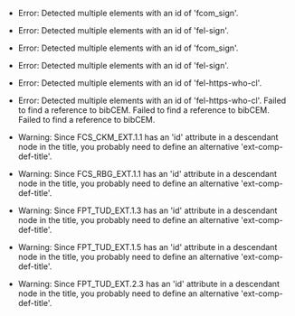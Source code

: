 * Error: Detected multiple elements with an id of 'fcom_sign'.
* Error: Detected multiple elements with an id of 'fel-sign'.
* Error: Detected multiple elements with an id of 'fcom_sign'.
* Error: Detected multiple elements with an id of 'fel-sign'.
* Error: Detected multiple elements with an id of 'fel-https-who-cl'.
* Error: Detected multiple elements with an id of 'fel-https-who-cl'.
 Failed to find a reference to bibCEM.
 Failed to find a reference to bibCEM.
 Failed to find a reference to bibCEM.
* Warning: Since FCS_CKM_EXT.1.1 has an 'id' attribute in a descendant node in the title, you probably need to define an alternative 'ext-comp-def-title'.
                       
* Warning: Since FCS_RBG_EXT.1.1 has an 'id' attribute in a descendant node in the title, you probably need to define an alternative 'ext-comp-def-title'.
                       
* Warning: Since FPT_TUD_EXT.1.3 has an 'id' attribute in a descendant node in the title, you probably need to define an alternative 'ext-comp-def-title'.
                       
* Warning: Since FPT_TUD_EXT.1.5 has an 'id' attribute in a descendant node in the title, you probably need to define an alternative 'ext-comp-def-title'.
                       
* Warning: Since FPT_TUD_EXT.2.3 has an 'id' attribute in a descendant node in the title, you probably need to define an alternative 'ext-comp-def-title'.
                       
